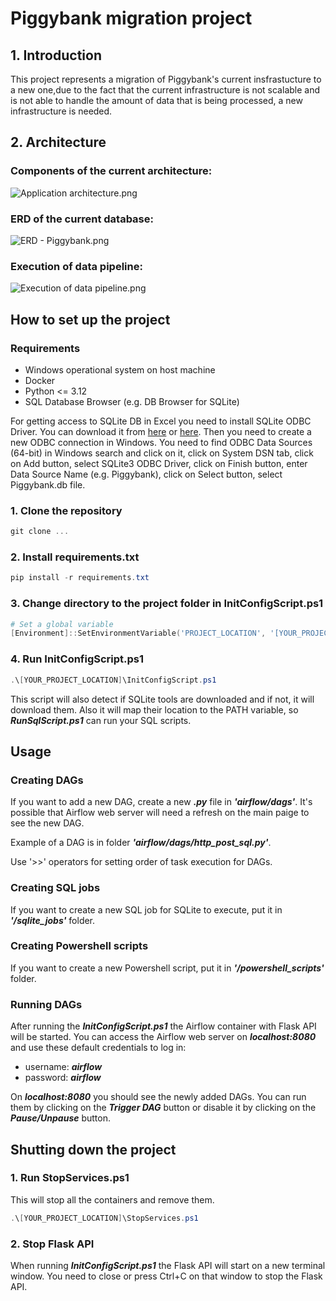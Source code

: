 # Piggybank migration project

## 1. Introduction

This project represents a migration of Piggybank's current insfrastucture to a new one,due to the fact that the
current infrastructure is not scalable and is not able to handle the amount of data that
is being processed, a new infrastructure is needed.

## 2. Architecture

### Components of the current architecture:

![Application architecture.png](images%2FApplication%20architecture.png)

### ERD of the current database:

![ERD - Piggybank.png](images%2FERD%20-%20Piggybank.png)

### Execution of data pipeline:

![Execution of data pipeline.png](images%2FExecution%20of%20data%20pipeline.png)


## How to set up the project

### Requirements
- Windows operational system on host machine
- Docker
- Python <= 3.12
- SQL Database Browser (e.g. DB Browser for SQLite)

For getting access to SQLite DB in Excel you need to install SQLite ODBC Driver. You can download it from [here](https://www.ch-werner.de/sqliteodbc/) or [here](https://www.devart.com/odbc/sqlite/excel-sqlite-odbc-connection.html).
Then you need to create a new ODBC connection in Windows. You need to find ODBC Data Sources (64-bit) in Windows search and click on it, click on System DSN tab, click on Add button, select SQLite3 ODBC Driver, click on Finish button, enter Data Source Name (e.g. Piggybank), click on Select button, select Piggybank.db file.


### 1. Clone the repository

```powershell 
git clone ...
```
### 2. Install requirements.txt

```powershell
pip install -r requirements.txt
```

### 3. Change directory to the project folder in InitConfigScript.ps1

```powershell
# Set a global variable
[Environment]::SetEnvironmentVariable('PROJECT_LOCATION', '[YOUR_PROJECT_LOCATION]', 'User')
```

### 4. Run InitConfigScript.ps1

```powershell
.\[YOUR_PROJECT_LOCATION]\InitConfigScript.ps1
```

This script will also detect if SQLite tools are downloaded and if not, it will download them.
Also it will map their location to the PATH variable, so **_RunSqlScript.ps1_** can run your SQL scripts.

## Usage

### Creating DAGs

If you want to add a new DAG, create a new **_.py_** file in **_'airflow/dags'_**.
It's possible that Airflow web server will need a refresh on the main paige to see the new DAG.

Example of a DAG is in folder **_'airflow/dags/http_post_sql.py'_**.


Use '>>' operators for setting order of task execution for DAGs.

### Creating SQL jobs

If you want to create a new SQL job for SQLite to execute, put it in **_'/sqlite_jobs'_** folder.

### Creating Powershell scripts

If you want to create a new Powershell script, put it in **_'/powershell_scripts'_** folder.

### Running DAGs

After running the **_InitConfigScript.ps1_** the Airflow container with Flask API will be started.
You can access the Airflow web server on **_localhost:8080_** and use these default credentials to log in:
- username: **_airflow_**
- password: **_airflow_**

On **_localhost:8080_** you should see the newly added DAGs. You can run them by clicking on the **_Trigger DAG_** button or disable it by clicking on the **_Pause/Unpause_** button.

## Shutting down the project

### 1. Run StopServices.ps1

This will stop all the containers and remove them.

```powershell
.\[YOUR_PROJECT_LOCATION]\StopServices.ps1
```

### 2. Stop Flask API

When running **_InitConfigScript.ps1_** the Flask API will start on a new terminal window. You need to close or press Ctrl+C on that window to stop the Flask API.